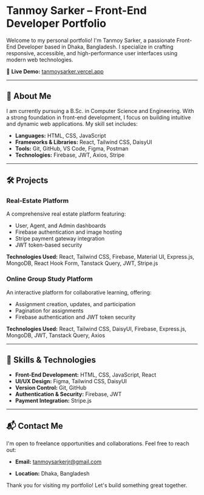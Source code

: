 # Tanmoy Sarker – Front-End Developer Portfolio

Welcome to my personal portfolio! I'm Tanmoy Sarker, a passionate Front-End Developer based in Dhaka, Bangladesh. I specialize in crafting responsive, accessible, and high-performance user interfaces using modern web technologies.

🔗 **Live Demo:** [tanmoysarker.vercel.app](https://tanmoysarker.vercel.app/)

---

## 🚀 About Me

I am currently pursuing a B.Sc. in Computer Science and Engineering. With a strong foundation in front-end development, I focus on building intuitive and dynamic web applications. My skill set includes:

- **Languages:** HTML, CSS, JavaScript  
- **Frameworks & Libraries:** React, Tailwind CSS, DaisyUI  
- **Tools:** Git, GitHub, VS Code, Figma, Postman  
- **Technologies:** Firebase, JWT, Axios, Stripe  

---

## 🛠️ Projects

### Real-Estate Platform
A comprehensive real estate platform featuring:
- User, Agent, and Admin dashboards  
- Firebase authentication and image hosting  
- Stripe payment gateway integration  
- JWT token-based security  

**Technologies Used:** React, Tailwind CSS, Firebase, Material UI, Express.js, MongoDB, React Hook Form, Tanstack Query, JWT, Stripe.js

### Online Group Study Platform
An interactive platform for collaborative learning, offering:
- Assignment creation, updates, and participation  
- Pagination for assignments  
- Firebase authentication and JWT token security  

**Technologies Used:** React, Tailwind CSS, DaisyUI, Firebase, Express.js, MongoDB, JWT, Tanstack Query, Axios

---

## 🧠 Skills & Technologies

- **Front-End Development:** HTML, CSS, JavaScript, React  
- **UI/UX Design:** Figma, Tailwind CSS, DaisyUI  
- **Version Control:** Git, GitHub  
- **Authentication & Security:** Firebase, JWT  
- **Payment Integration:** Stripe.js  

---

## 📬 Contact Me

I'm open to freelance opportunities and collaborations. Feel free to reach out:

- **Email:** [tanmoysarkerjr@gmail.com](mailto:tanmoysarkerjr@gmail.com)  

- **Location:** Dhaka, Bangladesh  



Thank you for visiting my portfolio! Let's build something great together.
